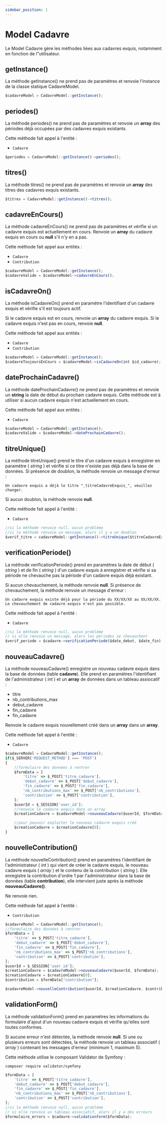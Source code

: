 ```yaml
---
sidebar_position: 1
---
```


# Model Cadavre

Le Model Cadavre gère les méthodes liées aux cadavres exquis, notamment en fonction de l"utilisateur.

## getInstance()

La méthode getInstance() ne prend pas de paramètres et renvoie l'instance de la classe statique CadavreModel.

```js title="AdminController.php"
$cadavreModel = CadavreModel::getInstance();
```

## periodes()

La méthode periodes() ne prend pas de paramètres et renvoie un **array** des périodes déjà occupées par des cadavres exquis existants.

Cette méthode fait appel à l'entité :
- `Cadavre`

```js title="AdminController.php"
$periodes = CadavreModel::getInstance()->periodes();
```

## titres()

La méthode titres() ne prend pas de paramètres et renvoie un **array** des titres des cadavres exquis existants.

```js title="AdminController.php"
$titres = CadavreModel::getInstance()->titres();
```

## cadavreEnCours()

La méthode cadavreEnCours() ne prend pas de paramètres et vérifie si un cadavre exquis est actuellement en cours. Renvoie un **array** du cadavre exquis en cours ou **null** s'il n'y en a pas.

Cette méthode fait appel aux entités :
- `Cadavre`
- `Contribution`

```js title="AdminController.php"
$cadavreModel = CadavreModel::getInstance();
$cadavreValide = $cadavreModel->cadavreEnCours();
```

## isCadavreOn()

La méthode isCadavreOn() prend en paramètre l'identifiant d'un cadavre exquis et vérifie s'il est toujours actif.


Si le cadavre exquis est en cours, renvoie un **array** du cadavre exquis.
Si le cadavre exquis n'est pas en cours, renvoie **null**.

Cette méthode fait appel aux entités :
- `Cadavre`
- `Contribution`

```js title="AdminController.php"
$cadavreModel = CadavreModel::getInstance();
$cadavreToujoursEnCours = $cadavreModel->isCadavreOn(int $id_cadavre);
```

## dateProchainCadavre()

La méthode dateProchainCadavre() ne prend pas de paramètres et renvoie un **string** la date de début du prochain cadavre exquis. Cette méthode est à utiliser si aucun cadavre exquis n'est actuellement en cours.

Cette méthode fait appel aux entités :
- `Cadavre`

```js title="AdminController.php"
$cadavreModel = CadavreModel::getInstance();
$cadavreValide = $cadavreModel->dateProchainCadavre();
```

## titreUnique()

La méthode titreUnique() prend le titre d'un cadavre exquis à enregistrer en paramètre ( _string_ ) et vérifie si ce titre n'existe pas déjà dans la base de données.
Si présence de doublon, la méthode renvoie un message d'erreur : 

`Un cadavre exquis a déjà le titre "_titreCadavreExquis_", veuillez changer.`

Si aucun doublon, la méthode renvoie **null**.

Cette méthode fait appel à l'entité :
- `Cadavre`

```js title="AdminController.php"
//si la méthode renvoie null, aucun problème
//si la méthode renvoie un message, alors il y a un doublon
$verif_titre = cadavreModel::getInstance()->titreUnique($titreCadavreExquis);
```

## verificationPeriode()

La méthode verificationPeriode() prend en paramètres la date de début ( _string_ ) et de fin ( _string_ ) d'un cadavre exquis à enregistrer et vérifie si sa période ne chevauche pas la période d'un cadavre exquis déjà existant.

Si aucun chevauchement, la méthode renvoie **null**.
Si présence de chevauchement, la méthode renvoie un message d'erreur : 

`Un cadavre exquis existe déjà pour la période du XX/XX/XX au XX/XX/XX. Le chevauchement de cadavre exquis n'est pas possible.`

Cette méthode fait appel à l'entité :
- `Cadavre`

```js title="AdminController.php"
//si la méthode renvoie null, aucun problème
// si elle renvoie un message, alors les périodes se chevauchent
$verif_periode = $cadavre->verificationPeriode($date_debut, $date_fin);
```

## nouveauCadavre()

La méthode nouveauCadavre() enregistre un nouveau cadavre exquis dans la base de données (table **cadavre**). Elle prend en paramètres l'identifiant de l'administrateur ( _int_ ) et un **array** de données dans un tableau assiocatif :
- titre
- nb_contributions_max
- debut_cadavre
- fin_cadavre
- fin_cadavre

Renvoie le cadavre exquis nouvellement créé dans un **array** dans un **array**.

Cette méthode fait appel à l'entité :
- `Cadavre`

```js title="AdminController.php"
$cadavreModel = CadavreModel::getInstance();
if($_SERVER['REQUEST_METHOD'] === 'POST')
{
    //formulaire des données à rentrer
    $formData = [
        'titre' => $_POST['titre_cadavre'],
        'debut_cadavre' => $_POST['debut_cadavre'],
        'fin_cadavre' => $_POST['fin_cadavre'],
        'nb_contributions_max' => $_POST['nb_contributions'],
        'contribution' => $_POST['contribution'],
    ];
    $userId = $_SESSION['user_id'];
    //renvoie le cadavre exquis dans un array
    $creationCadavre = $cadavreModel->nouveauCadavre($userId, $formData);

    //pour pouvoir exploiter le nouveau cadavre exquis créé
    $creationCadavre = $creationCadavre[0];
}
```


## nouvelleContribution()

La méthode nouvelleContribution() prend en paramètres l'identifiant de l'administrateur ( _int_ ) qui vient de créer le cadavre exquis, le nouveau cadavre exquis ( _array_ ) et le contenu de la contribution ( _string_ ). Elle enregistre la contribution d'ordre 1 par l'administrateur dans la base de données (table **contribution**), elle intervient juste après la méthode **nouveauCadavre()**.

Ne renvoie rien.

Cette méthode fait appel à l'entité :
- `Contribution`

```js title="AdminController.php"
$cadavreModel = CadavreModel::getInstance();
//formulaire des données à rentrer
$formData = [
    'titre' => $_POST['titre_cadavre'],
    'debut_cadavre' => $_POST['debut_cadavre'],
    'fin_cadavre' => $_POST['fin_cadavre'],
    'nb_contributions_max' => $_POST['nb_contributions'],
    'contribution' => $_POST['contribution'],
];
$userId = $_SESSION['user_id'];
$creationCadavre = $cadavreModel->nouveauCadavre($userId, $formData);
$creationCadavre = $creationCadavre[0];
$contribution = $formData["contribution"];

$cadavreModel->nouvelleContribution($userId, $creationCadavre, $contribution);
```

## validationForm()

La méthode validationForm() prend en paramètres les informations du formulaire d'ajout d'un nouveau cadavre exquis et vérifie qu'elles sont toutes conformes.

Si aucune erreur n'est détectée, la méthode renvoie **null**.
Si une ou plusieurs erreurs sont détectées, la méthode renvoie un tableau associatif ( _array_ ) contenant les messages d'erreur (minimum 1, maximum 5).

Cette méthode utilise le composant Validator de Symfony :

```
composer require validator/symfony
```

```js title="AdminController.php"
$formData = [
    'titre' => $_POST['titre_cadavre'],
    'debut_cadavre' => $_POST['debut_cadavre'],
    'fin_cadavre' => $_POST['fin_cadavre'],
    'nb_contributions_max' => $_POST['nb_contributions'],
    'contribution' => $_POST['contribution'],
];
//si la méthode renvoie null, aucun problème
// si elle renvoie un tableau associatif, alors il y a des erreurs
$formulaire_errors = $cadavre->validationform($formData);    
```